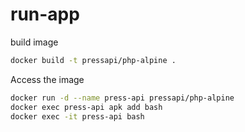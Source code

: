 # run-app

build image

```bash
docker build -t pressapi/php-alpine .
```

Access the image

```bash
docker run -d --name press-api pressapi/php-alpine
docker exec press-api apk add bash
docker exec -it press-api bash
```
